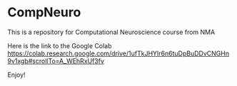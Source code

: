 # CompNeuro
This is a repository for Computational Neuroscience course from NMA

Here is the link to the Google Colab
https://colab.research.google.com/drive/1ufTkJHYIr6n6tuDpBuDDvCNGHn9v1xgb#scrollTo=A_WEhRxUf3fv

Enjoy!
